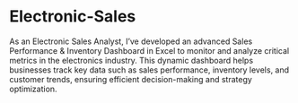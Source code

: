 # Electronic-Sales
As an Electronic Sales Analyst, I’ve developed an advanced Sales Performance & Inventory Dashboard in Excel to monitor and analyze critical metrics in the electronics industry. This dynamic dashboard helps businesses track key data such as sales performance, inventory levels, and customer trends, ensuring efficient decision-making and strategy optimization.
